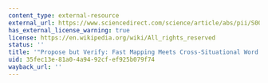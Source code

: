 ```yaml
---
content_type: external-resource
external_url: https://www.sciencedirect.com/science/article/abs/pii/S0010028512000795?via%3Dihub
has_external_license_warning: true
license: https://en.wikipedia.org/wiki/All_rights_reserved
status: ''
title: '"Propose but Verify: Fast Mapping Meets Cross-Situational Word Learning."'
uid: 35fec13e-81a0-4a94-92cf-ef925b079f74
wayback_url: ''
---
```

